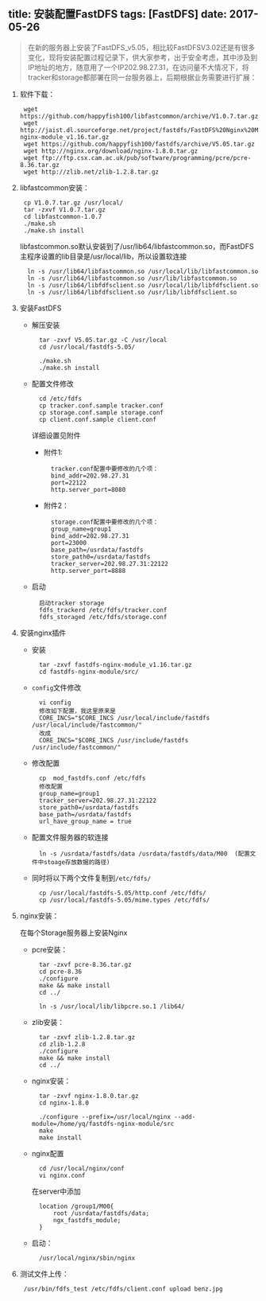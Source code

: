 title: 安装配置FastDFS
tags: [FastDFS]
date: 2017-05-26
---
> 在新的服务器上安装了FastDFS_v5.05，相比较FastDFSV3.02还是有很多变化，现将安装配置过程记录下，供大家参考，出于安全考虑，其中涉及到IP地址的地方，随意用了一个IP202.98.27.31，在访问量不大情况下，将tracker和storage都部署在同一台服务器上，后期根据业务需要进行扩展：

1. 软件下载：

		wget https://github.com/happyfish100/libfastcommon/archive/V1.0.7.tar.gz
		wget http://jaist.dl.sourceforge.net/project/fastdfs/FastDFS%20Nginx%20Module%20Source%20Code/fastdfs-nginx-module_v1.16.tar.gz
		wget https://github.com/happyfish100/fastdfs/archive/V5.05.tar.gz
		wget http://nginx.org/download/nginx-1.8.0.tar.gz
		wget ftp://ftp.csx.cam.ac.uk/pub/software/programming/pcre/pcre-8.36.tar.gz
		wget http://zlib.net/zlib-1.2.8.tar.gz

2. libfastcommon安装：

		cp V1.0.7.tar.gz /usr/local/
		tar -zxvf V1.0.7.tar.gz
		cd libfastcommon-1.0.7
		./make.sh
		./make.sh install
		
	 libfastcommon.so默认安装到了/usr/lib64/libfastcommon.so，而FastDFS主程序设置的lib目录是/usr/local/lib，所以设置软连接
	 
	 	 ln -s /usr/lib64/libfastcommon.so /usr/local/lib/libfastcommon.so
		 ln -s /usr/lib64/libfastcommon.so /usr/lib/libfastcommon.so
		 ln -s /usr/lib64/libfdfsclient.so /usr/local/lib/libfdfsclient.so
		 ln -s /usr/lib64/libfdfsclient.so /usr/lib/libfdfsclient.so
		 
3. 安装FastDFS

	- 解压安装

			tar -zxvf V5.05.tar.gz -C /usr/local
			cd /usr/local/fastdfs-5.05/
			
			./make.sh
			./make.sh install
	- 配置文件修改

			cd /etc/fdfs
			cp tracker.conf.sample tracker.conf
			cp storage.conf.sample storage.conf
			cp client.conf.sample client.conf
			
		详细设置见附件
		
		- 附件1:
		
				tracker.conf配置中要修改的几个项：
				bind_addr=202.98.27.31
				port=22122
				http.server_port=8080
		- 附件2：
		
				storage.conf配置中要修改的几个项：
				group_name=group1
				bind_addr=202.98.27.31
				port=23000
				base_path=/usrdata/fastdfs
				store_path0=/usrdata/fastdfs
				tracker_server=202.98.27.31:22122
				http.server_port=8888
	- 启动

			启动tracker storage
			fdfs_trackerd /etc/fdfs/tracker.conf
			fdfs_storaged /etc/fdfs/storage.conf
4. 安装nginx插件
	- 安装

			tar -zxvf fastdfs-nginx-module_v1.16.tar.gz
			cd fastdfs-nginx-module/src/
	- `config`文件修改

			vi config
			修改如下配置，我这里原来是
			CORE_INCS="$CORE_INCS /usr/local/include/fastdfs /usr/local/include/fastcommon/"
			改成
			CORE_INCS="$CORE_INCS /usr/include/fastdfs /usr/include/fastcommon/"
	- 修改配置

			cp  mod_fastdfs.conf /etc/fdfs
			修改配置
			group_name=group1
			tracker_server=202.98.27.31:22122
			store_path0=/usrdata/fastdfs
			base_path=/usrdata/fastdfs
			url_have_group_name = true
	- 配置文件服务器的软连接

			ln -s /usrdata/fastdfs/data /usrdata/fastdfs/data/M00  (配置文件中stoage存放数据的路径)
	- 同时将以下两个文件复制到`/etc/fdfs/`

			cp /usr/local/fastdfs-5.05/http.conf /etc/fdfs/
			cp /usr/local/fastdfs-5.05/mime.types /etc/fdfs/
5. nginx安装：

	在每个Storage服务器上安装Nginx
	- pcre安装：
	
			tar -zxvf pcre-8.36.tar.gz
			cd pcre-8.36
			./configure
			make && make install
			cd ../
			
			ln -s /usr/local/lib/libpcre.so.1 /lib64/
	- zlib安装：

			tar -zxvf zlib-1.2.8.tar.gz
			cd zlib-1.2.8
			./configure
			make && make install
			cd ../
	- nginx安装：

			tar -zxvf nginx-1.8.0.tar.gz
			cd nginx-1.8.0
			
			./configure --prefix=/usr/local/nginx --add-module=/home/yq/fastdfs-nginx-module/src
			make
			make install
	- nginx配置

			cd /usr/local/nginx/conf
			vi nginx.conf
		
		在server中添加
		
			location /group1/M00{
			    root /usrdata/fastdfs/data;
			    ngx_fastdfs_module;
			}
	- 启动：
	
			/usr/local/nginx/sbin/nginx
6. 测试文件上传：

		/usr/bin/fdfs_test /etc/fdfs/client.conf upload benz.jpg
